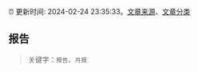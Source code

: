 :alarm_clock: 更新时间: 2024-02-24 23:35:33。[文章来源](/README.md)、[文章分类](/TAGS.md)

## 报告


> 关键字：`报告`、`月报`



